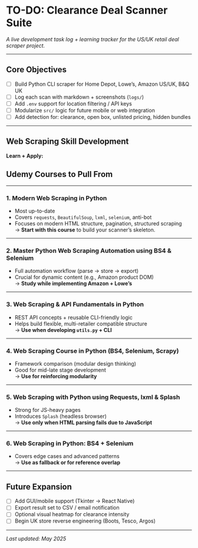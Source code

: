 # TO-DO: Clearance Deal Scanner Suite  
_A live development task log + learning tracker for the US/UK retail deal scraper project._

---

## Core Objectives

- [ ] Build Python CLI scraper for Home Depot, Lowe’s, Amazon US/UK, B&Q UK  
- [ ] Log each scan with markdown + screenshots (`logs/`)  
- [ ] Add `.env` support for location filtering / API keys  
- [ ] Modularize `src/` logic for future mobile or web integration  
- [ ] Add detection for: clearance, open box, unlisted pricing, hidden bundles  

---

## Web Scraping Skill Development

**Learn + Apply:**

## Udemy Courses to Pull From

---

### 1. Modern Web Scraping in Python
- Most up-to-date
- Covers `requests`, `BeautifulSoup`, `lxml`, `selenium`, anti-bot
- Focuses on modern HTML structure, pagination, structured scraping  
→ **Start with this course** to build your scanner’s skeleton.

---

### 2. Master Python Web Scraping Automation using BS4 & Selenium
- Full automation workflow (parse → store → export)
- Crucial for dynamic content (e.g., Amazon product DOM)  
→ **Study while implementing Amazon + Lowe’s**

---

### 3. Web Scraping & API Fundamentals in Python
- REST API concepts + reusable CLI-friendly logic
- Helps build flexible, multi-retailer compatible structure  
→ **Use when developing `utils.py` + CLI**

---

### 4. Web Scraping Course in Python (BS4, Selenium, Scrapy)
- Framework comparison (modular design thinking)
- Good for mid-late stage development  
→ **Use for reinforcing modularity**

---

### 5. Web Scraping with Python using Requests, lxml & Splash
- Strong for JS-heavy pages
- Introduces `Splash` (headless browser)  
→ **Use only when HTML parsing fails due to JavaScript**

---

### 6. Web Scraping in Python: BS4 + Selenium
- Covers edge cases and advanced patterns  
→ **Use as fallback or for reference overlap**

---

## Future Expansion

- [ ] Add GUI/mobile support (Tkinter → React Native)  
- [ ] Export result set to CSV / email notification  
- [ ] Optional visual heatmap for clearance intensity  
- [ ] Begin UK store reverse engineering (Boots, Tesco, Argos)  

---

_Last updated: May 2025_
